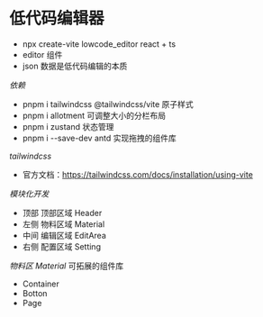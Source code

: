 # 低代码编辑器
  - npx create-vite lowcode_editor
    react + ts
  - editor 组件
  - json 数据是低代码编辑的本质

*依赖*
  - pnpm i tailwindcss @tailwindcss/vite  原子样式
  - pnpm i allotment  可调整大小的分栏布局
  - pnpm i zustand  状态管理
  - pnpm i --save-dev antd  实现拖拽的组件库

*tailwindcss*
  - 官方文档：https://tailwindcss.com/docs/installation/using-vite

*模块化开发*
  - 顶部 顶部区域 Header
  - 左侧 物料区域 Material
  - 中间 编辑区域 EditArea
  - 右侧 配置区域 Setting

*物料区 Material*
  可拓展的组件库
  - Container
  - Botton
  - Page

